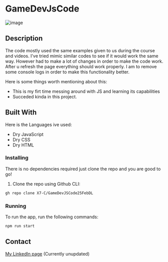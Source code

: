 # GameDevJsCode

![image](https://avatars.githubusercontent.com/u/142581465?v=4)


## Description

The code mostly used the same examples given to us during the course and videos. I've tried mimic similar codes to see if it would work the same way. However had to make a lot of changes in order to make the code work.
After u refresh the page everything should work properly. I am to remove some console logs in order to make this functionality better.

Here is some things worth mentioning about this:

- This is my firt time messing around with JS and learning its capabilities
- Succeded kinda in this project.

## Built With

Here is the Languages ive used:

- Dry JavaScript
- Dry CSS
- Dry HTML

### Installing

There is no dependencies required just clone the repo and you are good to go!

1. Clone the repo using Github CLI:

```bash
gh repo clone X7-C/GameDevJSCode25FebDL
```

### Running


To run the app, run the following commands:

```bash
npm run start
```


## Contact

[My LinkedIn page](www.linkedin.com) (Currently unupdated)
